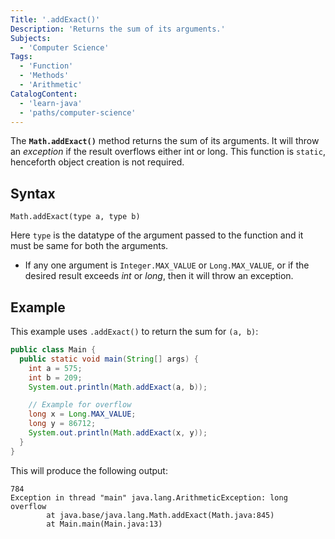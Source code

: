 ```yaml
---
Title: '.addExact()'
Description: 'Returns the sum of its arguments.'
Subjects:
  - 'Computer Science'
Tags:
  - 'Function'
  - 'Methods'
  - 'Arithmetic'
CatalogContent:
  - 'learn-java'
  - 'paths/computer-science'
---
```


The **`Math.addExact()`** method returns the sum of its arguments. It will throw an *exception* if the result overflows either int or long. This function is `static`, henceforth object creation is not required.

## Syntax

```pseudo
Math.addExact(type a, type b)
```
Here `type` is the datatype of the argument passed to the function and it must be same for both the arguments. 

+ If any one argument is `Integer.MAX_VALUE` or `Long.MAX_VALUE`, or if the desired result exceeds _int_ or _long_, then it will throw an exception. 

## Example

This example uses `.addExact()` to return the sum for `(a, b)`:

```java
public class Main {
  public static void main(String[] args) {
    int a = 575;
    int b = 209;
    System.out.println(Math.addExact(a, b));

    // Example for overflow
    long x = Long.MAX_VALUE;
    long y = 86712;
    System.out.println(Math.addExact(x, y));
  }
}
```

This will produce the following output:

```shell
784
Exception in thread "main" java.lang.ArithmeticException: long overflow
        at java.base/java.lang.Math.addExact(Math.java:845)
        at Main.main(Main.java:13)
``` 